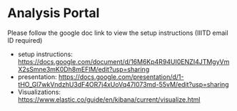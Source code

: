 # Analysis Portal
Please follow the google doc link to view the setup instructions (IIITD email ID required)
- setup instructions: https://docs.google.com/document/d/16M6Kp4R94UI0ENZI4JTMgyVmX2sSmne3mK0Dh8mEFlM/edit?usp=sharing 
- presentation: https://docs.google.com/presentation/d/1-tHO_Gl7wkVndzhU3dF4OR7j4xUoVq47I073md-55vM/edit?usp=sharing
- Visualizations: https://www.elastic.co/guide/en/kibana/current/visualize.html 
